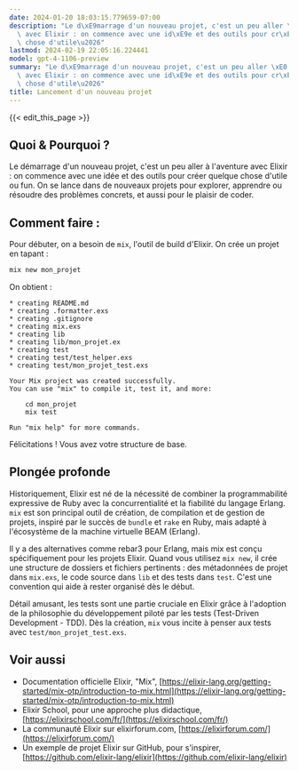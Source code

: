 ```yaml
---
date: 2024-01-20 18:03:15.779659-07:00
description: "Le d\xE9marrage d'un nouveau projet, c'est un peu aller \xE0 l'aventure\
  \ avec Elixir : on commence avec une id\xE9e et des outils pour cr\xE9er quelque\
  \ chose d'utile\u2026"
lastmod: 2024-02-19 22:05:16.224441
model: gpt-4-1106-preview
summary: "Le d\xE9marrage d'un nouveau projet, c'est un peu aller \xE0 l'aventure\
  \ avec Elixir : on commence avec une id\xE9e et des outils pour cr\xE9er quelque\
  \ chose d'utile\u2026"
title: Lancement d'un nouveau projet
---
```


{{< edit_this_page >}}

## Quoi & Pourquoi ?

Le démarrage d'un nouveau projet, c'est un peu aller à l'aventure avec Elixir : on commence avec une idée et des outils pour créer quelque chose d'utile ou fun. On se lance dans de nouveaux projets pour explorer, apprendre ou résoudre des problèmes concrets, et aussi pour le plaisir de coder.

## Comment faire :

Pour débuter, on a besoin de `mix`, l'outil de build d'Elixir. On crée un projet en tapant :

```elixir
mix new mon_projet
```

On obtient :

```
* creating README.md
* creating .formatter.exs
* creating .gitignore
* creating mix.exs
* creating lib
* creating lib/mon_projet.ex
* creating test
* creating test/test_helper.exs
* creating test/mon_projet_test.exs

Your Mix project was created successfully.
You can use "mix" to compile it, test it, and more:

    cd mon_projet
    mix test

Run "mix help" for more commands.
```

Félicitations ! Vous avez votre structure de base.

## Plongée profonde

Historiquement, Elixir est né de la nécessité de combiner la programmabilité expressive de Ruby avec la concurrentialité et la fiabilité du langage Erlang. `mix` est son principal outil de création, de compilation et de gestion de projets, inspiré par le succès de `bundle` et `rake` en Ruby, mais adapté à l'écosystème de la machine virtuelle BEAM (Erlang).

Il y a des alternatives comme rebar3 pour Erlang, mais mix est conçu spécifiquement pour les projets Elixir. Quand vous utilisez `mix new`, il crée une structure de dossiers et fichiers pertinents : des métadonnées de projet dans `mix.exs`, le code source dans `lib` et des tests dans `test`. C'est une convention qui aide à rester organisé dès le début.

Détail amusant, les tests sont une partie cruciale en Elixir grâce à l'adoption de la philosophie du développement piloté par les tests (Test-Driven Development - TDD). Dès la création, `mix` vous incite à penser aux tests avec `test/mon_projet_test.exs`.

## Voir aussi

- Documentation officielle Elixir, "Mix", [https://elixir-lang.org/getting-started/mix-otp/introduction-to-mix.html](https://elixir-lang.org/getting-started/mix-otp/introduction-to-mix.html)
- Elixir School, pour une approche plus didactique, [https://elixirschool.com/fr/](https://elixirschool.com/fr/)
- La communauté Elixir sur elixirforum.com, [https://elixirforum.com/](https://elixirforum.com/)
- Un exemple de projet Elixir sur GitHub, pour s'inspirer, [https://github.com/elixir-lang/elixir](https://github.com/elixir-lang/elixir)
